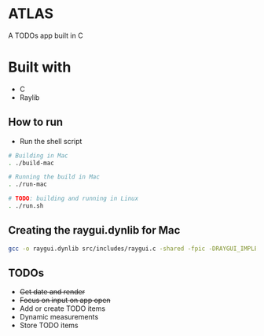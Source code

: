 # ATLAS

A TODOs app built in C

# Built with

- C
- Raylib

## How to run

- Run the shell script

```sh
# Building in Mac
. ./build-mac

# Running the build in Mac
. ./run-mac

# TODO: building and running in Linux
. ./run.sh
```

## Creating the raygui.dynlib for Mac

```sh
gcc -o raygui.dynlib src/includes/raygui.c -shared -fpic -DRAYGUI_IMPLEMENTATION -framework OpenGL -lm -lpthread -ldl libraylib.a -framework IOKit -framework Cocoa -framework OpenGL
```

## TODOs

- ~~Get date and render~~
- ~~Focus on input on app open~~
- Add or create TODO items 
- Dynamic measurements
- Store TODO items 

